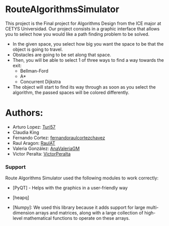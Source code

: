 # RouteAlgorithmsSimulator
This project is the Final project for Algorithms Design from the ICE major at CETYS Universidad. Our project consists in a graphic interface that allows you to select how you would like a path finding problem to be solved.
  - In the given space, you select how big you want the space to be that the object is going to travel.
  - Obstacles are going to be set along that space.
  - Then, you will be able to select 1 of three ways to find a way towards the exit: 
    - Bellman-Ford
    - A*
    - Concurrent Dijkstra
  - The object will start to find its way through as soon as you select the algorithm, the passed spaces will be colored differently.
   

# Authors:

- Arturo Lopez: [Turi57](https://github.com/Turi57)
- Claudia King
- Fernando Cortez: [fernandoraulcortezchavez](https://github.com/fernandoraulcortezchavez)
- Raul Aragon: [RaulAT](https://github.com/RaulAT)
- Valeria González: [AnaValeriaGM](https://github.com/AnaValeriaGM)
- Victor Peralta: [VictorPeralta](https://github.com/VictorPeralta)

### Support

Route Algorithms Simulator used the following modules to work correctly:


 - [PyQT] - Helps with the graphics in a user-friendly way
  
 - [heapq]
 

 - [Numpy]: We used this library because it adds support for large multi-dimension arrays and matrices, along with a large collection of high-level mathematical functions to operate on these arrays. 
